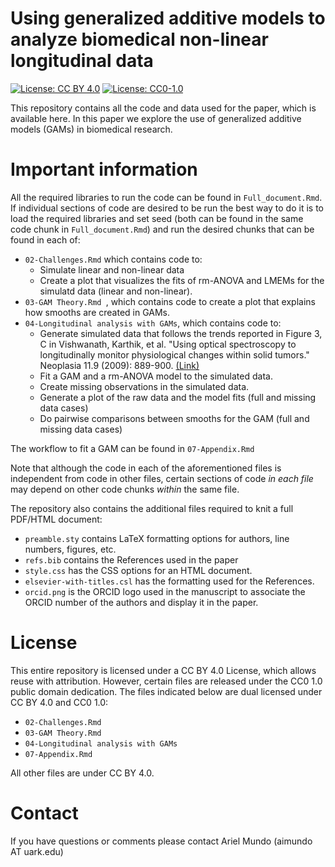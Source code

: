 # Using generalized additive models to analyze biomedical non-linear longitudinal data
[![License: CC BY 4.0](https://img.shields.io/badge/License%20All-CC%20BY%204.0-lightgrey)](https://creativecommons.org/licenses/by/4.0/) [![License: CC0-1.0](https://img.shields.io/badge/License%20Parts-CC0%201.0-lightgrey)](http://creativecommons.org/publicdomain/zero/1.0/)



This repository contains all the code and data used for the paper, which is available here. In this paper we explore the use of generalized additive models (GAMs) in biomedical research.

# Important information

All the required libraries to run the code can be found in `Full_document.Rmd`. If individual sections of code are desired to be run the best way to do it is to load the required libraries and set seed (both can be found in the same code chunk in `Full_document.Rmd`) and run the desired chunks that can be found in each of:

- `02-Challenges.Rmd` which contains code to: 
    - Simulate linear and non-linear data
    - Create a plot  that visualizes the fits of rm-ANOVA and LMEMs for the simulatd data (linear and non-linear).
- `03-GAM Theory.Rmd `, which contains code to create a plot that explains how smooths are created in GAMs.
- `04-Longitudinal analysis with GAMs`, which contains code to:
    - Generate simulated data that follows the trends reported in Figure 3, C in Vishwanath, Karthik, et al. "Using optical spectroscopy to longitudinally monitor physiological changes within solid tumors." Neoplasia 11.9 (2009): 889-900. [(Link)](https://www.ncbi.nlm.nih.gov/pmc/articles/PMC2735810/)
    - Fit a GAM and a rm-ANOVA model to the simulated data.
    - Create missing observations in the simulated data.
    - Generate a plot of the raw data and the model fits (full and missing data cases)
    - Do pairwise comparisons between smooths for the GAM (full and missing data cases)

The workflow to fit a GAM can be found in `07-Appendix.Rmd`

Note that although the code in each of the aforementioned files is independent from code in other files, certain sections of code _in each file_ may depend on other code chunks _within_ the same file. 

The repository also contains the additional files required to knit a full PDF/HTML document: 

- `preamble.sty` contains LaTeX formatting options for authors, line numbers, figures, etc.
- `refs.bib` contains the References used in the paper
- `style.css` has the CSS options for an HTML document.
- `elsevier-with-titles.csl` has the formatting used for the References.
- `orcid.png` is the ORCID logo used in the manuscript to associate the ORCID number of the authors and  display it in the paper.

# License

This entire repository is licensed under a CC BY 4.0 License, which allows reuse with attribution. However, certain files are released under the CC0 1.0 public domain dedication. The files indicated below are dual licensed under CC BY 4.0 and CC0 1.0:

- `02-Challenges.Rmd`
- `03-GAM Theory.Rmd`
- `04-Longitudinal analysis with GAMs`
- `07-Appendix.Rmd`

All other files are under CC BY 4.0.

# Contact
If you have questions or comments please contact Ariel Mundo (aimundo AT uark.edu)
